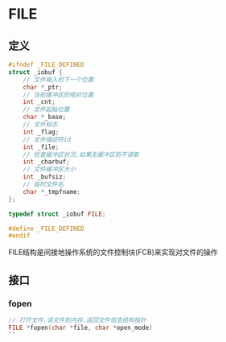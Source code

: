 <!--
 * @Description: 
 * @Version: 1.0
 * @Author: DaLao
 * @Email:  
 * @Date: 2022-08-14 01:23:03
 * @LastEditors: Please set LastEditors
 * @LastEditTime: 2024-06-10 18:32:21
-->

# FILE

## 定义

```c++
#ifndef _FILE_DEFINED
struct _iobuf {
    // 文件输入的下一个位置
    char *_ptr;
    // 当前缓冲区的相对位置
    int _cnt;
    // 文件起始位置
    char *_base;
    // 文件标志
    int _flag;
    // 文件描述符id
    int _file;
    // 检查缓冲区状况,如果无缓冲区则不读取
    int _charbuf;
    // 文件缓冲区大小
    int _bufsiz;
    // 临时文件名
    char *_tmpfname;
};

typedef struct _iobuf FILE;

#define _FILE_DEFINED
#endif
```

FILE结构是间接地操作系统的文件控制块(FCB)来实现对文件的操作

## 接口

### fopen

```c
// 打开文件.读文件到内存.返回文件信息结构指针
FILE *fopen(char *file, char *open_mode)
``
